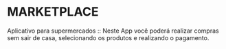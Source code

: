 # MARKETPLACE
Aplicativo para supermercados :: Neste App você poderá realizar compras sem sair de casa, selecionando os produtos e realizando o pagamento.
